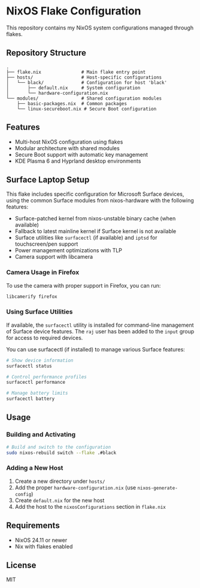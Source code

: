 # NixOS Flake Configuration

This repository contains my NixOS system configurations managed through flakes.

## Repository Structure

```
.
├── flake.nix               # Main flake entry point
├── hosts/                  # Host-specific configurations
│   └── black/              # Configuration for host 'black'
│       ├── default.nix     # System configuration
│       └── hardware-configuration.nix
└── modules/                # Shared configuration modules
    ├── basic-packages.nix  # Common packages
    └── linux-secureboot.nix # Secure Boot configuration
```

## Features

- Multi-host NixOS configuration using flakes
- Modular architecture with shared modules
- Secure Boot support with automatic key management
- KDE Plasma 6 and Hyprland desktop environments

## Surface Laptop Setup

This flake includes specific configuration for Microsoft Surface devices, using the common Surface modules from nixos-hardware with the following features:

- Surface-patched kernel from nixos-unstable binary cache (when available)
- Fallback to latest mainline kernel if Surface kernel is not available
- Surface utilities like `surfacectl` (if available) and `iptsd` for touchscreen/pen support
- Power management optimizations with TLP
- Camera support with libcamera

### Camera Usage in Firefox

To use the camera with proper support in Firefox, you can run:

```bash
libcamerify firefox
```

### Using Surface Utilities

If available, the `surfacectl` utility is installed for command-line management of Surface device features. The `raj` user has been added to the `input` group for access to required devices.

You can use surfacectl (if installed) to manage various Surface features:

```bash
# Show device information
surfacectl status

# Control performance profiles
surfacectl performance

# Manage battery limits
surfacectl battery
```

## Usage

### Building and Activating

```bash
# Build and switch to the configuration
sudo nixos-rebuild switch --flake .#black
```

### Adding a New Host

1. Create a new directory under `hosts/`
2. Add the proper `hardware-configuration.nix` (use `nixos-generate-config`)
3. Create `default.nix` for the new host
4. Add the host to the `nixosConfigurations` section in `flake.nix`

## Requirements

- NixOS 24.11 or newer
- Nix with flakes enabled

## License

MIT
